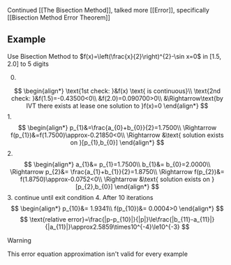 Continued [[The Bisection Method]], talked more [[Error]], specifically [[Bisection Method Error Theorem]]

## Example
Use Bisection Method to $f(x)=\left(\frac{x}{2}\right)^{2}-\sin x=0$ in $[1.5,2.0]$ to 5 digits

0. 
$$
\begin{align*}
\text{1st check: }&f(x) \text{ is continuous}\\
\text{2nd check: }&f(1.5)=-0.43500<0\\
&f(2.0)=0.090700>0\\
&\Rightarrow\text{by IVT there exists at lease one solution to }f(x)=0 
\end{align*}
$$
1. 
$$
\begin{align*}
p_{1}&=\frac{a_{0}+b_{0}}{2}=1.7500\\
\Rightarrow f(p_{1})&=f(1.7500)\approx-0.21850<0\\
\Rightarrow &\text{ solution exists on }[p_{1},b_{0}]
\end{align*}
$$
2. 
$$
\begin{align*}
a_{1}&= p_{1}=1.7500\\
b_{1}&= b_{0}=2.0000\\
\Rightarrow p_{2}&= \frac{a_{1}+b_{1}}{2}=1.8750\\
\Rightarrow f(p_{2})&= f(1.8750)\approx-0.0752<0\\
\Rightarrow &\text{ solution exists on }[p_{2},b_{0}]
\end{align*}
$$
3. continue until exit condition
4. After 10 iterations
$$
\begin{align*}
p_{10}&= 1.9341\\
f(p_{10})&= 0.0004>0
\end{align*}
$$
$$
\text{relative error}=\frac{|p-p_{10}|}{|p|}\le\frac{|b_{11}-a_{11}|}{|a_{11}|}\approx2.5859\times10^{-4}\le10^{-3}
$$
>[!warning]
>This error equation approximation isn't valid for every example
